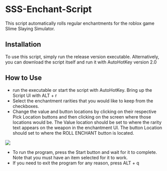 # SSS-Enchant-Script

This script automatically rolls regular enchantments for the roblox game Slime Slaying Simulator.


## Installation

To use this script, simply run the release version executable.  Alternatively, you can download the script itself and run it with AutoHotKey version 2.0
## How to Use

- run the executable or start the script with AutoHotKey. Bring up the Script UI with ALT + r
- Select the enchantment rarities that you would like to keep from the checkboxes.
- Change the value and button locations by clicking on their respective Pick Location buttons and then clicking on the screen where those locations would be.  The Value location should be set to where the rarity text appears on the weapon in the enchantment UI.  The button Location should set to where the ROLL ENCHANT button is located.

![](https://imgur.com/a/bs7Jgdf.PNG)


- To run the program, press the Start button and wait for it to complete.  Note that you must have an item selected for it to work.  
- If you need to exit the program for any reason, press ALT + q
